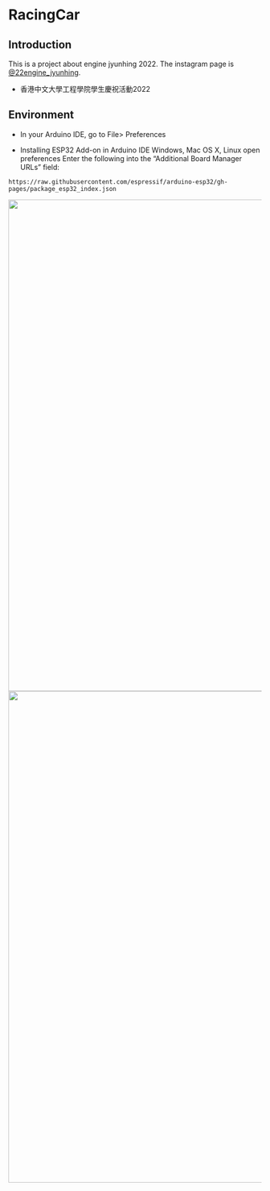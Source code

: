 # RacingCar

## Introduction

This is a project about engine jyunhing 2022. The instagram page is <a href="https://www.instagram.com/22engine_jyunhing/">@22engine_jyunhing</a>.

* 香港中文大學工程學院學生慶祝活動2022

## Environment

* In your Arduino IDE, go to File> Preferences

* Installing ESP32 Add-on in Arduino IDE Windows, Mac OS X, Linux open preferences
Enter the following into the “Additional Board Manager URLs” field:

``https://raw.githubusercontent.com/espressif/arduino-esp32/gh-pages/package_esp32_index.json``

<img width="976" src="https://user-images.githubusercontent.com/110673032/197986144-d289e168-d6ec-4cb7-b776-5b25d2cdfee8.png">

<img width="976" src="https://user-images.githubusercontent.com/110673032/197985449-91b101de-06d6-4667-8eaf-8c04b21291c1.png">
